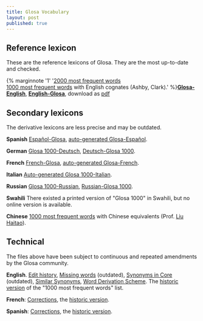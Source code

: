 ```yaml
---
title: Glosa Vocabulary
layout: post
published: true
---
```


## Reference lexicon

These are the reference lexicons of Glosa. They are the most up-to-date and checked.

{% marginnote '1' '[2000 most frequent words](coglen)<br>[1000 most frequent words](centra) with English cognates (Ashby, Clark).' %}[**Glosa-English**](glen), [**English-Glosa**](engl), download as [pdf](glosa-dictionary.pdf)

## Secondary lexicons

The derivative lexicons are less precise and may be outdated.

**Spanish**	[Español-Glosa](esgl1k.htm), [auto-generated Glosa-Español](gl1kes.htm).

**German**	[Glosa 1000-Deutsch](gldt.htm), [Deutsch-Glosa 1000](dtgl.htm).

**French**	[French-Glosa](frgl1k.htm), [auto-generated Glosa-French](gl1kfr.htm).

**Italian**	[Auto-generated Glosa 1000-Italian](gmcoglit.htm).

**Russian**	[Glosa 1000-Russian](gl1kru.htm), [Russian-Glosa 1000](rugl1k.htm).

**Swahili**	There existed a printed version of "Glosa 1000" in Swahili, but no online version is available.

**Chinese**	[1000 most frequent words](glch) with Chinese equivalents (Prof. [Liu Haitao](http://htliu.nease.net/glosa.html)).

## Technical

The files above have been subject to continuous and repeated amendments by the Glosa community.

**English**. [Edit history](gidhist.htm), [Missing words](gidmiss.htm) (outdated), [Synonyms in Core](cosyn.htm) (outdated), [Similar Synonyms](simsyn/simsyn.htm), [Word Derivation Scheme](gwds.htm). The [historic version](centrao.htm) of the "1000 most frequent words" list.

**French**:	[Corrections](frglcorr.htm), the [historic version](frgl1ko.htm).

**Spanish**: [Corrections](esglcorr.htm), the [historic version](esgl1ko.htm).
